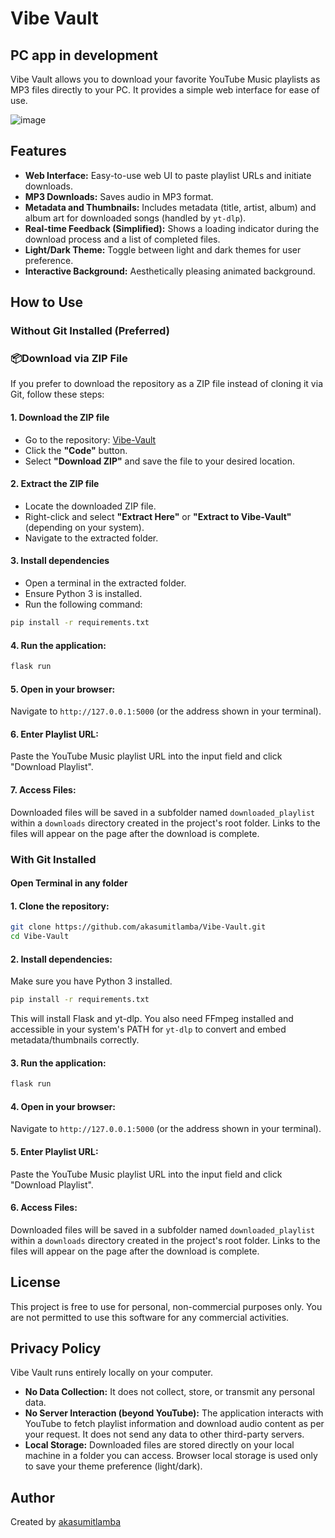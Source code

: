 # Vibe Vault

## PC app in development

Vibe Vault allows you to download your favorite YouTube Music playlists as MP3 files directly to your PC. It provides a simple web interface for ease of use.

![image](https://github.com/user-attachments/assets/bcb1de00-f47f-46c5-9704-916d05a0030d)



## Features

*   **Web Interface:** Easy-to-use web UI to paste playlist URLs and initiate downloads.
*   **MP3 Downloads:** Saves audio in MP3 format.
*   **Metadata and Thumbnails:** Includes metadata (title, artist, album) and album art for downloaded songs (handled by `yt-dlp`).
*   **Real-time Feedback (Simplified):** Shows a loading indicator during the download process and a list of completed files.
*   **Light/Dark Theme:** Toggle between light and dark themes for user preference.
*   **Interactive Background:** Aesthetically pleasing animated background.


## How to Use

### Without Git Installed (Preferred)
### 📦Download via ZIP File

If you prefer to download the repository as a ZIP file instead of cloning it via Git, follow these steps:

#### 1. **Download the ZIP file**
- Go to the repository: [Vibe-Vault](https://github.com/akasumitlamba/Vibe-Vault)
- Click the **"Code"** button.
- Select **"Download ZIP"** and save the file to your desired location.

#### 2. **Extract the ZIP file**
- Locate the downloaded ZIP file.
- Right-click and select **"Extract Here"** or **"Extract to Vibe-Vault"** (depending on your system).
- Navigate to the extracted folder.

#### 3. **Install dependencies**
- Open a terminal in the extracted folder.
- Ensure Python 3 is installed.
- Run the following command:

```bash
pip install -r requirements.txt
```
#### 4.  **Run the application:**
    
```bash
flask run
```
#### 5.  **Open in your browser:**
Navigate to `http://127.0.0.1:5000` (or the address shown in your terminal).
#### 6.  **Enter Playlist URL:**
Paste the YouTube Music playlist URL into the input field and click "Download Playlist".
#### 7.  **Access Files:**
Downloaded files will be saved in a subfolder named `downloaded_playlist` within a `downloads` directory created in the project's root folder. Links to the files will appear on the page after the download is complete.


### With Git Installed

#### Open Terminal in any folder

#### 1.  **Clone the repository:**
```bash
git clone https://github.com/akasumitlamba/Vibe-Vault.git
cd Vibe-Vault
```
#### 2.  **Install dependencies:**
Make sure you have Python 3 installed.
```bash
pip install -r requirements.txt
```
This will install Flask and yt-dlp. You also need FFmpeg installed and accessible in your system's PATH for `yt-dlp` to convert and embed metadata/thumbnails correctly.
#### 3.  **Run the application:**
```bash
flask run
```
#### 4.  **Open in your browser:**
Navigate to `http://127.0.0.1:5000` (or the address shown in your terminal).
#### 5.  **Enter Playlist URL:**
Paste the YouTube Music playlist URL into the input field and click "Download Playlist".
#### 6.  **Access Files:**
Downloaded files will be saved in a subfolder named `downloaded_playlist` within a `downloads` directory created in the project's root folder. Links to the files will appear on the page after the download is complete.

## License

This project is free to use for personal, non-commercial purposes only. You are not permitted to use this software for any commercial activities.

## Privacy Policy

Vibe Vault runs entirely locally on your computer.
*   **No Data Collection:** It does not collect, store, or transmit any personal data.
*   **No Server Interaction (beyond YouTube):** The application interacts with YouTube to fetch playlist information and download audio content as per your request. It does not send any data to other third-party servers.
*   **Local Storage:** Downloaded files are stored directly on your local machine in a folder you can access. Browser local storage is used only to save your theme preference (light/dark).

## Author

Created by [akasumitlamba](https://github.com/akasumitlamba)
